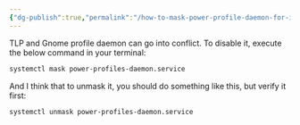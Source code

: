 ```yaml
---
{"dg-publish":true,"permalink":"/how-to-mask-power-profile-daemon-for-installing-tlp/","noteIcon":""}
---
```


TLP and Gnome profile daemon can go into conflict. To disable it, execute the below command in your terminal:

```bash
systemctl mask power-profiles-daemon.service
```

And I think that to unmask it, you should do something like this, but verify it first:

```bash
systemctl unmask power-profiles-daemon.service
```